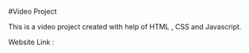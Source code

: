 #Video Project

This is a video project created with help of HTML , CSS and Javascript.

Website Link :  